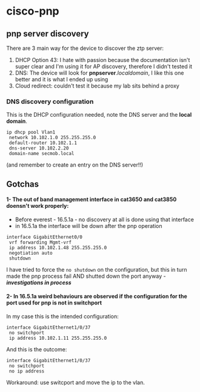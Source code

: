 # cisco-pnp

## pnp server discovery
There are 3 main way for the device to discover the ztp server:

1. DHCP Option 43: I hate with passion because the documentation isn't super clear and I'm using it for AP discovery, therefore I didn't tested it 
2. DNS: The device will look for **pnpserver**.*localdomain*, I like this one better and it is what I ended up using
3. Cloud redirect: couldn't test it because my lab sits behind a proxy

### DNS discovery configuration
This is the DHCP configuration needed, note the DNS server and the **local domain**.
```
ip dhcp pool Vlan1
 network 10.102.1.0 255.255.255.0
 default-router 10.102.1.1
 dns-server 10.102.2.20
 domain-name secmob.local
```
(and remember to create an entry on the DNS server!!)

## Gotchas
#### 1- The out of band management interface in cat3650 and cat3850 doensn't work properly:
  * Before everest - 16.5.1a - no discovery at all is done using that interface
  * in 16.5.1a the interface will be down after the pnp operation  
  
   ```
   interface GigabitEthernet0/0
    vrf forwarding Mgmt-vrf
    ip address 10.102.1.48 255.255.255.0
    negotiation auto
    shutdown
   ```
   I have tried to force the `no shutdown` on the configuration, but this in turn made the pnp process fail AND shutted down the port anyway - **_investigations in process_**
   
#### 2- In 16.5.1a weird behaviours are observed if the configuration for the port used for pnp is not in switchport
  In my case this is the intended configuration:
```
interface GigabitEthernet1/0/37
 no switchport
 ip address 10.102.1.11 255.255.255.0
```
  And this is the outcome:
```
interface GigabitEthernet1/0/37
 no switchport
 no ip address
```
Workaround: use switcport and move the ip to the vlan.
